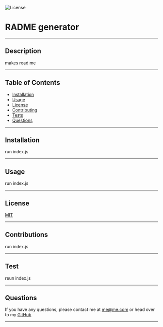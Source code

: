 
  ![License](https://img.shields.io/badge/License-MIT-blueviolet.svg)

  # RADME generator

  ---

  ## Description

makes read me

---

## Table of Contents

* [Installation](#installation) 
* [Usage](#usage) 
* [License](#license) 
* [Contributing](#contributions)
* [Tests](#test) 
* [Questions](#questions)

---

## Installation

run index.js

---

## Usage

run index.js

---

## License

[MIT](https://choosealicense.com/licenses/mit/)

---

## Contributions

run index.js

---

## Test

reun index.js

---

## Questions

If you have any questions, please contact me at me@me.com or head over to my <a href="https://github.com/ZACH" target="_blank">GitHub</a>

---
